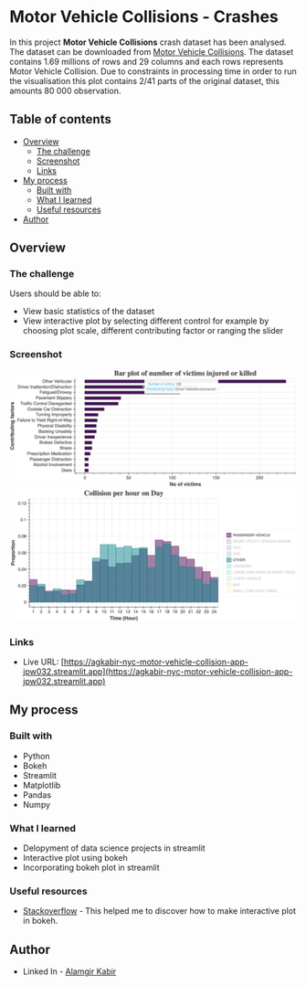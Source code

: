 # Motor Vehicle Collisions - Crashes

In this project **Motor Vehicle Collisions** crash dataset has been analysed. The dataset can be downloaded from [Motor Vehicle Collisions](https://data.cityofnewyork.us/Public-Safety/Motor-Vehicle-Collisions-Crashes/h9gi-nx95). The dataset contains 1.69 millions of rows and 29 columns and each rows represents Motor Vehicle Collision. Due to constraints in processing time in order to run the visualisation this plot contains 2/41 parts of the original dataset, this amounts 80 000 observation.

## Table of contents

- [Overview](#overview)
  - [The challenge](#the-challenge)
  - [Screenshot](#screenshot)
  - [Links](#links)
- [My process](#my-process)
  - [Built with](#built-with)
  - [What I learned](#what-i-learned)
  - [Useful resources](#useful-resources)
- [Author](#author)

## Overview

### The challenge

Users should be able to:

- View basic statistics of the dataset
- View interactive plot by selecting different control for example by choosing plot scale, different contributing factor or ranging the slider

### Screenshot

![](./images/screenshot_1.png) ![](./images/screenshot_2.png)

### Links

- Live URL: [https://agkabir-nyc-motor-vehicle-collision-app-jpw032.streamlit.app](https://agkabir-nyc-motor-vehicle-collision-app-jpw032.streamlit.app)

## My process

### Built with

- Python
- Bokeh
- Streamlit
- Matplotlib
- Pandas
- Numpy

### What I learned

- Delopyment of data science projects in streamlit
- Interactive plot using bokeh
- Incorporating bokeh plot in streamlit

### Useful resources

- [Stackoverflow](https://www.stacoverflow.com) - This helped me to discover how to make interactive plot in bokeh.

## Author

<!-- - Website - [Add your name here](https://www.linkedin.com/in/mdagkabir/) -->

- Linked In - [Alamgir Kabir](https://www.linkedin.com/in/mdagkabir)
